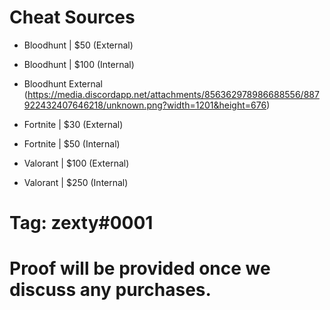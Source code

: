 # Cheat Sources
- Bloodhunt | $50 (External)
- Bloodhunt | $100 (Internal)
- Bloodhunt External (https://media.discordapp.net/attachments/856362978986688556/887922432407646218/unknown.png?width=1201&height=676)

- Fortnite | $30 (External) 
- Fortnite | $50 (Internal)

- Valorant | $100 (External)
- Valorant | $250 (Internal)

# Tag: zexty#0001
# Proof will be provided once we discuss any purchases.
